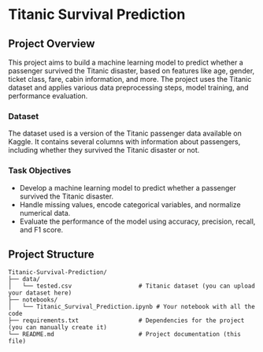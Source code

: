 # Titanic Survival Prediction

## Project Overview

This project aims to build a machine learning model to predict whether a passenger survived the Titanic disaster, based on features like age, gender, ticket class, fare, cabin information, and more. The project uses the Titanic dataset and applies various data preprocessing steps, model training, and performance evaluation.

### Dataset

The dataset used is a version of the Titanic passenger data available on Kaggle. It contains several columns with information about passengers, including whether they survived the Titanic disaster or not.

### Task Objectives

- Develop a machine learning model to predict whether a passenger survived the Titanic disaster.
- Handle missing values, encode categorical variables, and normalize numerical data.
- Evaluate the performance of the model using accuracy, precision, recall, and F1 score.

## Project Structure

```plaintext
Titanic-Survival-Prediction/
├── data/
│   └── tested.csv                   # Titanic dataset (you can upload your dataset here)
├── notebooks/
│   └── Titanic_Survival_Prediction.ipynb # Your notebook with all the code
├── requirements.txt                 # Dependencies for the project (you can manually create it)
└── README.md                        # Project documentation (this file)


